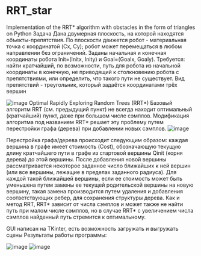# RRT_star
Implementation of the RRT* algorithm with obstacles in the form of triangles on Python
Задача
Дана двумерная плоскость, на которой находятся объекты-препятствия. По плоскости движется робот - материальная точка с координатой (Cx, Cy); робот может перемещаться в любом направлении без ограничений. Заданы начальная и конечная координаты робота Init=(Initx, Inity) и Goal=(Goalx, Goaly). 
Требуется: найти кратчайший, по возможности, путь для робота из начальной координаты в конечную, не приводящий к столкновению робота с препятствиями, или определить, что такого пути не существует.
Вид препятствий - треугольник, который задаётся координатами трёх вершин

![image](https://github.com/Code-Snake/RRT_star/assets/120313921/7ad76993-7b42-4a19-8537-5230d6785973)
Optimal Rapidly Exploring Random Trees (RRT*)
Базовый алгоритм RRT (см. предыдущий пункт) не всегда находит оптимальный (кратчайший) пункт, даже при большом числе сэмплов. Модификация алгоритма под названием RRT* решает эту проблему путем перестройки графа (дерева) при добавлении новых сэмплов.
![image](https://github.com/Code-Snake/RRT_star/assets/120313921/af463552-b85c-43d0-9936-197204616f7b)

Перестройка графа/дерева происходит следующим образом: каждая вершина в графе имеет стоимость (Cost), обозначающую текущую длину кратчайшего пути в графе из стартовой вершины Qinit (корня дерева) до этой вершины. После добавления новой вершины рассматривается некоторое заданное число ближайших к ней вершин (или все вершины, лежащие в пределах заданного радиуса). Для каждой такой ближайшей вершины, если ее стоимость может быть уменьшена путем замены ее текущей родительской вершины на новую вершину, такая замена производится путем удаления и добавления соответствующих ребер, для сохранения структуры дерева. 
Как и метод RRT, RRT* зависит от числа сэмплов и может также не найти путь при малом числе сэмплов, но в случае RRT* с увеличением числа сэмплов найденный путь стремится к  оптимальному. 

GUI написан на TKinter, есть возможность загружать и выгружать сцены
Результаты работы программы:

![image](https://github.com/Code-Snake/RRT_star/assets/120313921/e49a895a-f913-4baa-b6d6-7909ac4a6423)
![image](https://github.com/Code-Snake/RRT_star/assets/120313921/3bff8fb7-7228-4e7e-a716-567239306db7)

